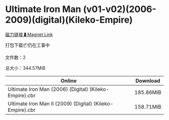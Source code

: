 # Ultimate Iron Man (v01-v02)(2006-2009)(digital)(Kileko-Empire)

[磁力链接⬇Magnet Link](magnet:?xt=urn:btih:0c3c1c2f69b19ab6f60df746abf731c9665c0aa5&dn=Ultimate%20Iron%20Man%20%28v01-v02%29%282006-2009%29%28digital%29%28Kileko-Empire%29)

打包下载📦仍在工事中

文件数：2

总大小：344.57MiB

Online | Download
--- | ---
Ultimate Iron Man (2006) (Digital) (Kileko-Empire).cbr | 185.86MiB
Ultimate Iron Man II (2009) (Digital) (Kileko-Empire).cbr | 158.71MiB